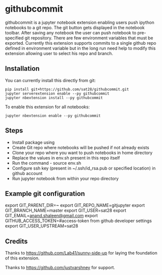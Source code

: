 # githubcommit

githubcommit is a jupyter notebook extension enabling users push ipython notebooks to a git repo.
The git button gets displayed in the notebook toolbar. After saving any notebook
the user can push notebook to pre-specified git repository. There are few
environment variables that must be exported. Currently this extension supports
commits to a single github repo defined in environment variable but in the long
run need help to modify this extension allowing user to select his repo and branch.

## Installation

You can currently install this directly from git:

```
pip install git+https://github.com/sat28/githubcommit.git
jupyter serverextension enable --py githubcommit
jupyter nbextension install --py githubcommit
```

To enable this extension for all notebooks:

```
jupyter nbextension enable --py githubcommit
```

## Steps

* Install package using
* Create Git repo where notebooks will be pushed if not already exists
* Clone your repo where you want to push notebooks in home directory
* Replace the values in env.sh present in this repo itself
* Run the command - source env.sh
* Configure ssh key (present in ~/.ssh/id_rsa.pub or specified location) in github account
* Run jupyter notebook from within your repo directory

## Example git configuration
export GIT_PARENT_DIR=~
export GIT_REPO_NAME=gitjupyter
export GIT_BRANCH_NAME=master
export GIT_USER=sat28
export GIT_EMAIL=anand.shaleen@gmail.com
export GITHUB_ACCESS_TOKEN=#access-token from github developer settings
export GIT_USER_UPSTREAM=sat28

## Credits

Thanks to https://github.com/Lab41/sunny-side-up for laying the foundation of this extension.

Thanks to https://github.com/justvarshney for support.

